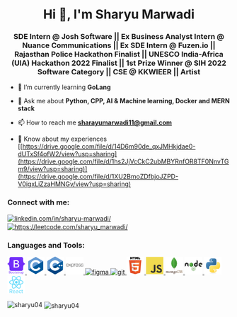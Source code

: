 <h1 align="center">Hi 👋, I'm Sharyu Marwadi</h1>
<h3 align="center">SDE Intern @ Josh Software || Ex Business Analyst Intern @ Nuance Communications || Ex SDE Intern @ Fuzen.io || Rajasthan Police Hackathon Finalist || UNESCO India-Africa (UIA) Hackathon 2022 Finalist || 1st Prize Winner @ SIH 2022 Software Category || CSE @ KKWIEER || Artist</h3>

- 🌱 I’m currently learning **GoLang**

- 💬 Ask me about **Python, CPP, AI & Machine learning, Docker and MERN stack**

- 📫 How to reach me **sharayumarwadi11@gmail.com**

- 📄 Know about my experiences [[https://drive.google.com/file/d/14D6m90de_qxJMHkjdae0-dUTxSf4ofW2/view?usp=sharing](https://drive.google.com/file/d/1hs2JjVcCkC2ubMBYRnfOR8TF0NnvTGm9/view?usp=sharing)](https://drive.google.com/file/d/1XU2BmoZDfbjoJZPD-V0igxLiZzaHMNGv/view?usp=sharing)

<h3 align="left">Connect with me:</h3>
<p align="left">
<a href="https://linkedin.com/in/linkedin.com/in/sharyu-marwadi/" target="blank"><img align="center" src="https://raw.githubusercontent.com/rahuldkjain/github-profile-readme-generator/master/src/images/icons/Social/linked-in-alt.svg" alt="linkedin.com/in/sharyu-marwadi/" height="30" width="40" /></a>
<a href="https://www.leetcode.com/https://leetcode.com/sharyu_marwadi/" target="blank"><img align="center" src="https://raw.githubusercontent.com/rahuldkjain/github-profile-readme-generator/master/src/images/icons/Social/leet-code.svg" alt="https://leetcode.com/sharyu_marwadi/" height="30" width="40" /></a>
</p>

<h3 align="left">Languages and Tools:</h3>
<p align="left"> <a href="https://getbootstrap.com" target="_blank" rel="noreferrer"> <img src="https://raw.githubusercontent.com/devicons/devicon/master/icons/bootstrap/bootstrap-plain-wordmark.svg" alt="bootstrap" width="40" height="40"/> </a> <a href="https://www.cprogramming.com/" target="_blank" rel="noreferrer"> <img src="https://raw.githubusercontent.com/devicons/devicon/master/icons/c/c-original.svg" alt="c" width="40" height="40"/> </a> <a href="https://www.w3schools.com/cpp/" target="_blank" rel="noreferrer"> <img src="https://raw.githubusercontent.com/devicons/devicon/master/icons/cplusplus/cplusplus-original.svg" alt="cplusplus" width="40" height="40"/> </a> <a href="https://expressjs.com" target="_blank" rel="noreferrer"> <img src="https://raw.githubusercontent.com/devicons/devicon/master/icons/express/express-original-wordmark.svg" alt="express" width="40" height="40"/> </a> <a href="https://www.figma.com/" target="_blank" rel="noreferrer"> <img src="https://www.vectorlogo.zone/logos/figma/figma-icon.svg" alt="figma" width="40" height="40"/> </a> <a href="https://git-scm.com/" target="_blank" rel="noreferrer"> <img src="https://www.vectorlogo.zone/logos/git-scm/git-scm-icon.svg" alt="git" width="40" height="40"/> </a> <a href="https://www.w3.org/html/" target="_blank" rel="noreferrer"> <img src="https://raw.githubusercontent.com/devicons/devicon/master/icons/html5/html5-original-wordmark.svg" alt="html5" width="40" height="40"/> </a> <a href="https://developer.mozilla.org/en-US/docs/Web/JavaScript" target="_blank" rel="noreferrer"> <img src="https://raw.githubusercontent.com/devicons/devicon/master/icons/javascript/javascript-original.svg" alt="javascript" width="40" height="40"/> </a> <a href="https://www.mongodb.com/" target="_blank" rel="noreferrer"> <img src="https://raw.githubusercontent.com/devicons/devicon/master/icons/mongodb/mongodb-original-wordmark.svg" alt="mongodb" width="40" height="40"/> </a> <a href="https://nodejs.org" target="_blank" rel="noreferrer"> <img src="https://raw.githubusercontent.com/devicons/devicon/master/icons/nodejs/nodejs-original-wordmark.svg" alt="nodejs" width="40" height="40"/> </a> <a href="https://www.python.org" target="_blank" rel="noreferrer"> <img src="https://raw.githubusercontent.com/devicons/devicon/master/icons/python/python-original.svg" alt="python" width="40" height="40"/> </a> <a href="https://reactjs.org/" target="_blank" rel="noreferrer"> <img src="https://raw.githubusercontent.com/devicons/devicon/master/icons/react/react-original-wordmark.svg" alt="react" width="40" height="40"/> </a> </p>

<p><img align="left" src="https://github-readme-stats.vercel.app/api/top-langs?username=sharyu04&show_icons=true&locale=en&layout=compact" alt="sharyu04" /></p>

<p>&nbsp;<img align="center" src="https://github-readme-stats.vercel.app/api?username=sharyu04&show_icons=true&locale=en" alt="sharyu04" /></p>
